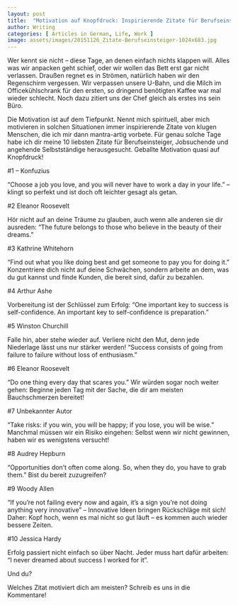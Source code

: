 ```yaml
---
layout: post
title:  "Motivation auf Knopfdruck: Inspirierende Zitate für Berufseinsteiger"
author: Writing
categories: [ Articles in German, Life, Work ]
image: assets/images/20151126_Zitate-Berufseinsteiger-1024x683.jpg
---
```



Wer kennt sie nicht – diese Tage, an denen einfach nichts klappen will. Alles was wir anpacken geht schief, oder wir wollen das Bett erst gar nicht verlassen. Draußen regnet es in Strömen, natürlich haben wir den Regenschirm vergessen. Wir verpassen unsere U-Bahn, und die Milch im Officekühlschrank für den ersten, so dringend benötigten Kaffee war mal wieder schlecht. Noch dazu zitiert uns der Chef gleich als erstes ins sein Büro.

Die Motivation ist auf dem Tiefpunkt. Nennt mich spirituell, aber mich motivieren in solchen Situationen immer inspirierende Zitate von klugen Menschen, die ich mir dann mantra-artig vorbete. Für genau solche Tage habe ich dir meine 10 liebsten Zitate für Berufseinsteiger, Jobsuchende und angehende Selbstständige herausgesucht. Geballte Motivation quasi auf Knopfdruck!

#1 – Konfuzius

“Choose a job you love, and you will never have to work a day in your life.” – klingt so perfekt und ist doch oft leichter gesagt als getan.



#2 Eleanor Roosevelt

Hör nicht auf an deine Träume zu glauben, auch wenn alle anderen sie dir ausreden: “The future belongs to those who believe in the beauty of their dreams.”



#3 Kathrine Whitehorn

“Find out what you like doing best and get someone to pay you for doing it.” Konzentriere dich nicht auf deine Schwächen, sondern arbeite an dem, was du gut kannst und finde Kunden, die bereit sind, dafür zu bezahlen.



#4 Arthur Ashe

Vorbereitung ist der Schlüssel zum Erfolg: “One important key to success is self-confidence. An important key to self-confidence is preparation.”



#5 Winston Churchill

Falle hin, aber stehe wieder auf. Verliere nicht den Mut, denn jede Niederlage lässt uns nur stärker werden! “Success consists of going from failure to failure without loss of enthusiasm.”



#6 Eleanor Roosevelt

“Do one thing every day that scares you.” Wir würden sogar noch weiter gehen: Beginne jeden Tag mit der Sache, die dir am meisten Bauchschmerzen bereitet!



#7 Unbekannter Autor

“Take risks: if you win, you will be happy; if you lose, you will be wise.” Manchmal müssen wir ein Risiko eingehen: Selbst wenn wir nicht gewinnen, haben wir es wenigstens versucht!



#8 Audrey Hepburn

“Opportunities don’t often come along. So, when they do, you have to grab them.” Bist du bereit zuzugreifen?



#9 Woody Allen

“If you’re not failing every now and again, it’s a sign you’re not doing anything very innovative” – Innovative Ideen bringen Rückschläge mit sich! Daher: Kopf hoch, wenn es mal nicht so gut läuft – es kommen auch wieder bessere Zeiten.



#10 Jessica Hardy

Erfolg passiert nicht einfach so über Nacht. Jeder muss hart dafür arbeiten: “I never dreamed about success I worked for it”.



Und du?

Welches Zitat motiviert dich am meisten? Schreib es uns in die Kommentare!

